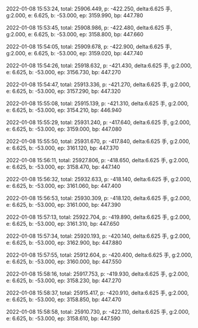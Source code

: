 2022-01-08 15:53:24, total: 25906.449, p: -422.250, delta:6.625 手, g:2.000, e: 6.625, b: -53.000, ep: 3159.990, bp: 447.780

2022-01-08 15:53:45, total: 25908.986, p: -422.480, delta:6.625 手, g:2.000, e: 6.625, b: -53.000, ep: 3158.800, bp: 447.660

2022-01-08 15:54:05, total: 25909.678, p: -422.900, delta:6.625 手, g:2.000, e: 6.625, b: -53.000, ep: 3159.020, bp: 447.740

2022-01-08 15:54:26, total: 25918.632, p: -421.430, delta:6.625 手, g:2.000, e: 6.625, b: -53.000, ep: 3156.730, bp: 447.270

2022-01-08 15:54:47, total: 25913.336, p: -421.270, delta:6.625 手, g:2.000, e: 6.625, b: -53.000, ep: 3157.290, bp: 447.320

2022-01-08 15:55:08, total: 25915.139, p: -421.310, delta:6.625 手, g:2.000, e: 6.625, b: -53.000, ep: 3154.210, bp: 446.940

2022-01-08 15:55:29, total: 25931.240, p: -417.640, delta:6.625 手, g:2.000, e: 6.625, b: -53.000, ep: 3159.000, bp: 447.080

2022-01-08 15:55:50, total: 25931.670, p: -417.840, delta:6.625 手, g:2.000, e: 6.625, b: -53.000, ep: 3161.120, bp: 447.370

2022-01-08 15:56:11, total: 25927.806, p: -418.650, delta:6.625 手, g:2.000, e: 6.625, b: -53.000, ep: 3158.470, bp: 447.140

2022-01-08 15:56:32, total: 25932.633, p: -418.140, delta:6.625 手, g:2.000, e: 6.625, b: -53.000, ep: 3161.060, bp: 447.400

2022-01-08 15:56:53, total: 25930.309, p: -418.120, delta:6.625 手, g:2.000, e: 6.625, b: -53.000, ep: 3161.000, bp: 447.390

2022-01-08 15:57:13, total: 25922.704, p: -419.890, delta:6.625 手, g:2.000, e: 6.625, b: -53.000, ep: 3161.310, bp: 447.650

2022-01-08 15:57:34, total: 25920.193, p: -420.140, delta:6.625 手, g:2.000, e: 6.625, b: -53.000, ep: 3162.900, bp: 447.880

2022-01-08 15:57:55, total: 25912.604, p: -420.400, delta:6.625 手, g:2.000, e: 6.625, b: -53.000, ep: 3160.000, bp: 447.550

2022-01-08 15:58:16, total: 25917.753, p: -419.930, delta:6.625 手, g:2.000, e: 6.625, b: -53.000, ep: 3158.230, bp: 447.270

2022-01-08 15:58:37, total: 25915.417, p: -420.910, delta:6.625 手, g:2.000, e: 6.625, b: -53.000, ep: 3158.850, bp: 447.470

2022-01-08 15:58:58, total: 25910.730, p: -422.110, delta:6.625 手, g:2.000, e: 6.625, b: -53.000, ep: 3158.610, bp: 447.590